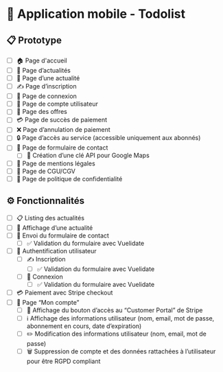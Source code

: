 # 📱 Application mobile - Todolist

## 📋 Prototype

- [ ] 🏠 Page d'accueil
- [ ] 📰 Page d’actualités
- [ ] 📰 Page d’une actualité
- [ ] ✍️ Page d’inscription
- [ ] 🔑 Page de connexion
- [ ] 👤 Page de compte utilisateur
- [ ] 💼 Page des offres
- [ ] 💳 Page de succès de paiement
- [ ] ❌ Page d’annulation de paiement
- [ ] 🔒 Page d’accès au service (accessible uniquement aux abonnés)
- [ ] 📝 Page de formulaire de contact
  - [ ] 🔑 Création d’une clé API pour Google Maps
- [ ] 📄 Page de mentions légales
- [ ] 📃 Page de CGU/CGV
- [ ] 🔏 Page de politique de confidentialité

## ⚙️ Fonctionnalités

- [ ] 📋 Listing des actualités
- [ ] 📰 Affichage d’une actualité
- [ ] 📨 Envoi du formulaire de contact
  - [ ] ✅ Validation du formulaire avec Vuelidate
- [ ] 🔑 Authentification utilisateur
  - [ ] ✍️ Inscription
    - [ ] ✅ Validation du formulaire avec Vuelidate
  - [ ] 🔑 Connexion
    - [ ] ✅ Validation du formulaire avec Vuelidate
- [ ] 💳 Paiement avec Stripe checkout
- [ ] 👤 Page “Mon compte”
  - [ ] 🔘 Affichage du bouton d’accès au “Customer Portal” de Stripe
  - [ ] ℹ️ Affichage des informations utilisateur (nom, email, mot de passe, abonnement en cours, date d’expiration)
  - [ ] ✏️ Modification des informations utilisateur (nom, email, mot de passe)
  - [ ] 🗑️ Suppression de compte et des données rattachées à l’utilisateur pour être RGPD compliant
